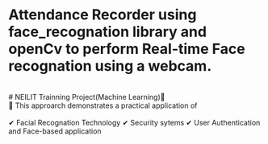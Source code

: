 # Attendance Recorder using face_recognation library and openCv to perform Real-time Face recognation using a webcam.
<br/>
# NEILIT Trainning Project(Machine Learning)📌
<br/>
📌 This approarch demonstrates a practical application of 
   <br/>
   <br/>
 ✔ Facial Recognation Technology
 ✔ Security sytems
 ✔ User Authentication and Face-based application


